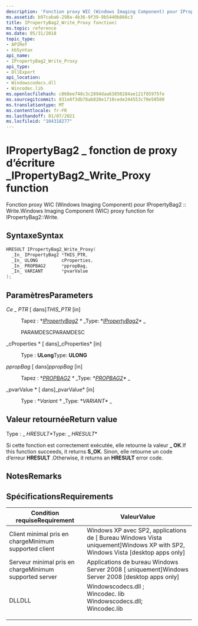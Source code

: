 ```yaml
---
description: 'Fonction proxy WIC (Windows Imaging Component) pour IPropertyBag2 :: Write.'
ms.assetid: b97caba6-298a-4b36-9f39-9b5440b866c3
title: IPropertyBag2_Write_Proxy fonction)
ms.topic: reference
ms.date: 05/31/2018
topic_type:
- APIRef
- kbSyntax
api_name:
- IPropertyBag2_Write_Proxy
api_type:
- DllExport
api_location:
- Windowscodecs.dll
- Wincodec.lib
ms.openlocfilehash: c868ee748c3c2894daa63850284ae121f85975fe
ms.sourcegitcommit: 831e8f3db78ab820e1710cede244553c70e50500
ms.translationtype: MT
ms.contentlocale: fr-FR
ms.lasthandoff: 01/07/2021
ms.locfileid: "104318277"
---
```

# <a name="ipropertybag2_write_proxy-function"></a><span data-ttu-id="843e2-103">IPropertyBag2 \_ fonction de proxy d’écriture \_</span><span class="sxs-lookup"><span data-stu-id="843e2-103">IPropertyBag2\_Write\_Proxy function</span></span>

<span data-ttu-id="843e2-104">Fonction proxy WIC (Windows Imaging Component) pour IPropertyBag2 :: Write.</span><span class="sxs-lookup"><span data-stu-id="843e2-104">Windows Imaging Component (WIC) proxy function for IPropertyBag2::Write.</span></span>

## <a name="syntax"></a><span data-ttu-id="843e2-105">Syntaxe</span><span class="sxs-lookup"><span data-stu-id="843e2-105">Syntax</span></span>


```C++
HRESULT IPropertyBag2_Write_Proxy(
  _In_ IPropertyBag2 *THIS_PTR,
  _In_ ULONG         cProperties,
  _In_ PROPBAG2      *ppropBag,
  _In_ VARIANT       *pvarValue
);
```



## <a name="parameters"></a><span data-ttu-id="843e2-106">Paramètres</span><span class="sxs-lookup"><span data-stu-id="843e2-106">Parameters</span></span>

<dl> <dt>

<span data-ttu-id="843e2-107">*Ce \_ PTR* \[ dans\]</span><span class="sxs-lookup"><span data-stu-id="843e2-107">*THIS\_PTR* \[in\]</span></span>
</dt> <dd>

<span data-ttu-id="843e2-108">Tapez : \**[IPropertyBag2](/previous-versions/windows/internet-explorer/ie-developer/platform-apis/aa768192(v=vs.85)) \** _</span><span class="sxs-lookup"><span data-stu-id="843e2-108">Type: \**[IPropertyBag2](/previous-versions/windows/internet-explorer/ie-developer/platform-apis/aa768192(v=vs.85))\** _</span></span>

<span data-ttu-id="843e2-109">PARAMDESC</span><span class="sxs-lookup"><span data-stu-id="843e2-109">PARAMDESC</span></span>

</dd> <dt>

<span data-ttu-id="843e2-110">_cProperties \* \[ dans\]</span><span class="sxs-lookup"><span data-stu-id="843e2-110">_cProperties\* \[in\]</span></span>
</dt> <dd>

<span data-ttu-id="843e2-111">Type : **ULong**</span><span class="sxs-lookup"><span data-stu-id="843e2-111">Type: **ULONG**</span></span>

</dd> <dt>

<span data-ttu-id="843e2-112">*ppropBag* \[ dans\]</span><span class="sxs-lookup"><span data-stu-id="843e2-112">*ppropBag* \[in\]</span></span>
</dt> <dd>

<span data-ttu-id="843e2-113">Tapez : \**[PROPBAG2](/previous-versions/windows/internet-explorer/ie-developer/platform-apis/aa768188(v=vs.85)) \** _</span><span class="sxs-lookup"><span data-stu-id="843e2-113">Type: \**[PROPBAG2](/previous-versions/windows/internet-explorer/ie-developer/platform-apis/aa768188(v=vs.85))\** _</span></span>

</dd> <dt>

<span data-ttu-id="843e2-114">_pvarValue \* \[ dans\]</span><span class="sxs-lookup"><span data-stu-id="843e2-114">_pvarValue\* \[in\]</span></span>
</dt> <dd>

<span data-ttu-id="843e2-115">Type : \**Variant \** _</span><span class="sxs-lookup"><span data-stu-id="843e2-115">Type: \**VARIANT\** _</span></span>

</dd> </dl>

## <a name="return-value"></a><span data-ttu-id="843e2-116">Valeur retournée</span><span class="sxs-lookup"><span data-stu-id="843e2-116">Return value</span></span>

<span data-ttu-id="843e2-117">Type : _ *HRESULT*\*</span><span class="sxs-lookup"><span data-stu-id="843e2-117">Type: _ *HRESULT*\*</span></span>

<span data-ttu-id="843e2-118">Si cette fonction est correctement exécutée, elle retourne la valeur **\_ OK**.</span><span class="sxs-lookup"><span data-stu-id="843e2-118">If this function succeeds, it returns **S\_OK**.</span></span> <span data-ttu-id="843e2-119">Sinon, elle retourne un code d’erreur **HRESULT** .</span><span class="sxs-lookup"><span data-stu-id="843e2-119">Otherwise, it returns an **HRESULT** error code.</span></span>

## <a name="remarks"></a><span data-ttu-id="843e2-120">Notes</span><span class="sxs-lookup"><span data-stu-id="843e2-120">Remarks</span></span>

## <a name="requirements"></a><span data-ttu-id="843e2-121">Spécifications</span><span class="sxs-lookup"><span data-stu-id="843e2-121">Requirements</span></span>



| <span data-ttu-id="843e2-122">Condition requise</span><span class="sxs-lookup"><span data-stu-id="843e2-122">Requirement</span></span> | <span data-ttu-id="843e2-123">Valeur</span><span class="sxs-lookup"><span data-stu-id="843e2-123">Value</span></span> |
|-------------------------------------|------------------------------------------------------------------------------------------------------------------------------------------------------------------|
| <span data-ttu-id="843e2-124">Client minimal pris en charge</span><span class="sxs-lookup"><span data-stu-id="843e2-124">Minimum supported client</span></span><br/> | <span data-ttu-id="843e2-125">Windows XP avec SP2, applications de \[ Bureau Windows Vista uniquement\]</span><span class="sxs-lookup"><span data-stu-id="843e2-125">Windows XP with SP2, Windows Vista \[desktop apps only\]</span></span><br/>                                                                                              |
| <span data-ttu-id="843e2-126">Serveur minimal pris en charge</span><span class="sxs-lookup"><span data-stu-id="843e2-126">Minimum supported server</span></span><br/> | <span data-ttu-id="843e2-127">Applications de bureau Windows Server 2008 \[ uniquement\]</span><span class="sxs-lookup"><span data-stu-id="843e2-127">Windows Server 2008 \[desktop apps only\]</span></span><br/>                                                                                                             |
| <span data-ttu-id="843e2-128">DLL</span><span class="sxs-lookup"><span data-stu-id="843e2-128">DLL</span></span><br/>                      | <dl> <span data-ttu-id="843e2-129"><dt>Windowscodecs.dll ; </dt> <dt>Wincodec. lib</dt></span><span class="sxs-lookup"><span data-stu-id="843e2-129"><dt>Windowscodecs.dll; </dt> <dt>Wincodec.lib</dt></span></span> </dl> |



 

